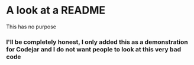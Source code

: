 # A look at a README #

This has no purpose

### I'll be completely honest, I only added this as a demonstration for Codejar and I do not want people to look at this very bad code
 ###
